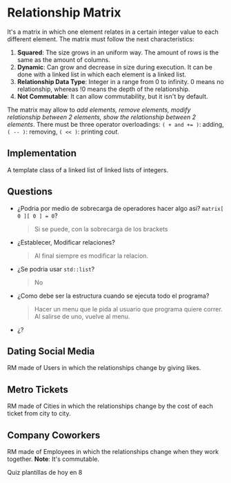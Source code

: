 # Relationship Matrix

It's a matrix in which one element relates in a certain integer value to each different element. The matrix must follow the next characteristics:
1. **Squared**: The size grows in an uniform way. The amount of rows is the same as the amount of columns.
2. **Dynamic**: Can grow and decrease in size during execution. It can be done with a linked list in which each element is a linked list.
3. **Relationship Data Type**: Integer in a range from 0 to infinity. 0 means no relationship, whereas !0 means the depth of the relationship.
4. **Not Commutable**: It can allow commutability, but it isn't by default.

The matrix may allow to *add elements, remove elements, modify relationship between 2 elements, show the relationship between 2 elements*. There must be three operator overloadings: `( + and += )`: adding, `( -- )`: removing, `( << )`: printing _cout_.

## Implementation

A template class of a linked list of linked lists of integers.

## Questions
- ¿Podria por medio de sobrecarga de operadores hacer algo asi? `matrix[ 0 ][ 0 ] = 0`?
    > Si se puede, con la sobrecarga de los brackets
- ¿Establecer, Modificar relaciones?
    > Al final siempre es modificar la relacion.
- ¿Se podria usar `std::list`?
    > No
- ¿Como debe ser la estructura cuando se ejecuta todo el programa?
    > Hacer un menu que le pida al usuario que programa quiere correr. Al salirse de uno, vuelve al menu.
- ¿?
    >

## Dating Social Media

RM made of Users in which the relationships change by giving likes.

## Metro Tickets

RM made of Cities in which the relationships change by the cost of each ticket from city to city.

## Company Coworkers

RM made of Employees in which the relationships change when they work together. **Note**: It's commutable.


Quiz plantillas de hoy en 8
